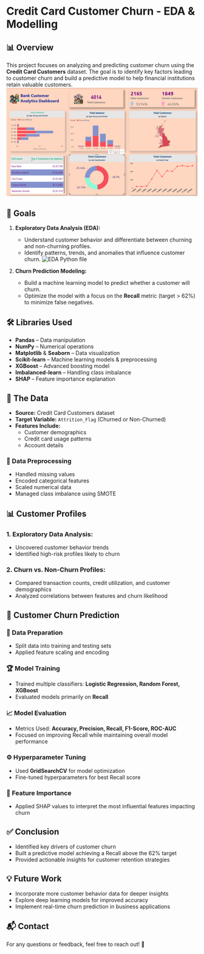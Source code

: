 # Credit Card Customer Churn - EDA & Modelling

## 📊 Overview
This project focuses on analyzing and predicting customer churn using the **Credit Card Customers** dataset. The goal is to identify key factors leading to customer churn and build a predictive model to help financial institutions retain valuable customers.
![Project Power BI Dashboard Overview](https://github.com/simran1devloper/Customer-churn-analysis-Project/blob/main/Screenshot%202025-02-21%20090928.png)

## 🎯 Goals
1. **Exploratory Data Analysis (EDA):**
   - Understand customer behavior and differentiate between churning and non-churning profiles.
   - Identify patterns, trends, and anomalies that influence customer churn.
![EDA Python file ](https://github.com/simran1devloper/Customer-churn-analysis-Project/blob/main/customer_churn_anylasis/customer_churn_analysis.ipynb)

   
2. **Churn Prediction Modeling:**
   - Build a machine learning model to predict whether a customer will churn.
   - Optimize the model with a focus on the **Recall** metric (target > 62%) to minimize false negatives.

## 🛠️ Libraries Used
- **Pandas** – Data manipulation
- **NumPy** – Numerical operations
- **Matplotlib** & **Seaborn** – Data visualization
- **Scikit-learn** – Machine learning models & preprocessing
- **XGBoost** – Advanced boosting model
- **Imbalanced-learn** – Handling class imbalance
- **SHAP** – Feature importance explanation

## 📁 The Data
- **Source:** Credit Card Customers dataset
- **Target Variable:** `Attrition_Flag` (Churned or Non-Churned)
- **Features Include:**
  - Customer demographics
  - Credit card usage patterns
  - Account details

### 🔄 Data Preprocessing
- Handled missing values
- Encoded categorical features
- Scaled numerical data
- Managed class imbalance using SMOTE

## 📊 Customer Profiles
### 1. **Exploratory Data Analysis:**
   - Uncovered customer behavior trends
   - Identified high-risk profiles likely to churn

### 2. **Churn vs. Non-Churn Profiles:**
   - Compared transaction counts, credit utilization, and customer demographics
   - Analyzed correlations between features and churn likelihood

## 🤖 Customer Churn Prediction
### 📂 Data Preparation
- Split data into training and testing sets
- Applied feature scaling and encoding

### 🏆 Model Training
- Trained multiple classifiers: **Logistic Regression, Random Forest, XGBoost**
- Evaluated models primarily on **Recall**

### 📈 Model Evaluation
- Metrics Used: **Accuracy, Precision, Recall, F1-Score, ROC-AUC**
- Focused on improving Recall while maintaining overall model performance

### ⚙️ Hyperparameter Tuning
- Used **GridSearchCV** for model optimization
- Fine-tuned hyperparameters for best Recall score

### 📌 Feature Importance
- Applied SHAP values to interpret the most influential features impacting churn

## ✅ Conclusion
- Identified key drivers of customer churn
- Built a predictive model achieving a Recall above the 62% target
- Provided actionable insights for customer retention strategies

## 💡 Future Work
- Incorporate more customer behavior data for deeper insights
- Explore deep learning models for improved accuracy
- Implement real-time churn prediction in business applications

## 📬 Contact
For any questions or feedback, feel free to reach out! 🚀

